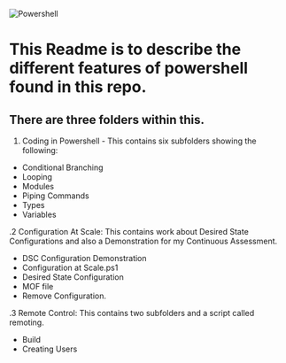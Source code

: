 ![Powershell](https://res.cloudinary.com/startup-grind/image/upload/c_scale,w_2560/c_crop,h_640,w_2560,y_0.0_mul_h_sub_0.0_mul_640/c_crop,h_640,w_2560/c_fill,dpr_2.0,f_auto,g_center,q_auto:good/v1/gcs/platform-data-hyland/event_banners/AccAdmin201.jpg)


# This Readme is to describe the different features of powershell found in this repo.

## There are three folders within this.
 1. Coding in Powershell - This contains six subfolders showing the following:
- Conditional Branching
- Looping
- Modules
- Piping Commands
- Types
- Variables

 .2 Configuration At Scale: This contains work about Desired State Configurations and also a Demonstration for my Continuous Assessment.
- DSC Configuration Demonstration
- Configuration at Scale.ps1
- Desired State Configuration
- MOF file
- Remove Configuration.

 .3 Remote Control: This contains two subfolders and a script called remoting.
 - Build
 - Creating Users
